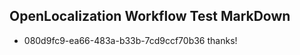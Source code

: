 ## OpenLocalization Workflow Test MarkDown
* 080d9fc9-ea66-483a-b33b-7cd9ccf70b36 
thanks!<!--HONumber=Mar16_HO4-->
